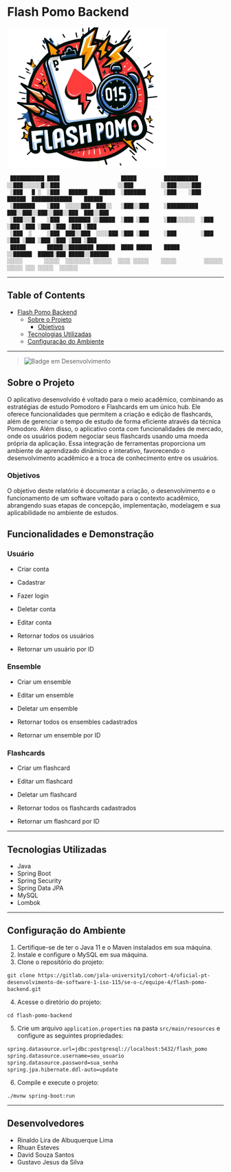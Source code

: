 # Flash Pomo Backend

![](.gitlab/flashpomo-no-bg.png)

```
 ███████████ ████                    █████         ███████████                                   
░░███░░░░░░█░░███                   ░░███         ░░███░░░░░███                                  
 ░███   █ ░  ░███   ██████    █████  ░███████      ░███    ░███  ██████  █████████████    ██████ 
 ░███████    ░███  ░░░░░███  ███░░   ░███░░███     ░██████████  ███░░███░░███░░███░░███  ███░░███
 ░███░░░█    ░███   ███████ ░░█████  ░███ ░███     ░███░░░░░░  ░███ ░███ ░███ ░███ ░███ ░███ ░███
 ░███  ░     ░███  ███░░███  ░░░░███ ░███ ░███     ░███        ░███ ░███ ░███ ░███ ░███ ░███ ░███
 █████       █████░░████████ ██████  ████ █████    █████       ░░██████  █████░███ █████░░██████ 
░░░░░       ░░░░░  ░░░░░░░░ ░░░░░░  ░░░░ ░░░░░    ░░░░░         ░░░░░░  ░░░░░ ░░░ ░░░░░  ░░░░░░ 
```

---

## Table of Contents

<!-- TOC -->
* [Flash Pomo Backend](#flash-pomo-backend)
  * [Sobre o Projeto](#sobre-o-projeto)
    * [Objetivos](#objetivos)
  * [Tecnologias Utilizadas](#tecnologias-utilizadas)
  * [Configuração do Ambiente](#configuração-do-ambiente)
<!-- TOC -->

---

>![Badge em Desenvolvimento](http://img.shields.io/static/v1?label=STATUS&message=EM%20DESENVOLVIMENTO&color=GREEN&style=for-the-badge)

## Sobre o Projeto

O aplicativo desenvolvido é voltado para o meio acadêmico, combinando as estratégias de
estudo Pomodoro e Flashcards em um único hub. Ele oferece funcionalidades que permitem a
criação e edição de flashcards, além de gerenciar o tempo de estudo de forma eficiente através da
técnica Pomodoro.
Além disso, o aplicativo conta com funcionalidades de mercado, onde os usuários podem
negociar seus flashcards usando uma moeda própria da aplicação. Essa integração de ferramentas
proporciona um ambiente de aprendizado dinâmico e interativo, favorecendo o desenvolvimento
acadêmico e a troca de conhecimento entre os usuários.

### Objetivos
O objetivo deste relatório é documentar a criação, o desenvolvimento e o funcionamento de
um software voltado para o contexto acadêmico, abrangendo suas etapas de concepção,
implementação, modelagem e sua aplicabilidade no ambiente de estudos.

## Funcionalidades e Demonstração

### Usuário
- Criar conta

- Cadastrar

- Fazer login

- Deletar conta

- Editar conta

- Retornar todos os usuários

- Retornar um usuário por ID

### Ensemble
- Criar um ensemble

- Editar um ensemble

- Deletar um ensemble

- Retornar todos os ensembles cadastrados

- Retornar um ensemble por ID

### Flashcards
- Criar um flashcard

- Editar um flashcard

- Deletar um flashcard

- Retornar todos os flashcards cadastrados

- Retornar um flashcard por ID

---
## Tecnologias Utilizadas

- Java
- Spring Boot
- Spring Security
- Spring Data JPA
- MySQL
- Lombok

---
## Configuração do Ambiente

1. Certifique-se de ter o Java 11 e o Maven instalados em sua máquina.
2. Instale e configure o MySQL em sua máquina.
3. Clone o repositório do projeto:

```git
git clone https://gitlab.com/jala-university1/cohort-4/oficial-pt-desenvolvimento-de-software-1-iso-115/se-o-c/equipe-4/flash-pomo-backend.git
```

4. Acesse o diretório do projeto:

```
cd flash-pomo-backend
```

5. Crie um arquivo `application.properties` na pasta `src/main/resources` e configure as seguintes propriedades:

``` springdataql
spring.datasource.url=jdbc:postgresql://localhost:5432/flash_pomo
spring.datasource.username=seu_usuario
spring.datasource.password=sua_senha
spring.jpa.hibernate.ddl-auto=update
```

6. Compile e execute o projeto:

```
./mvnw spring-boot:run
```
---
## Desenvolvedores

- Rinaldo Lira de Albuquerque Lima 
- Rhuan Esteves
- David Souza Santos
- Gustavo Jesus da Silva
